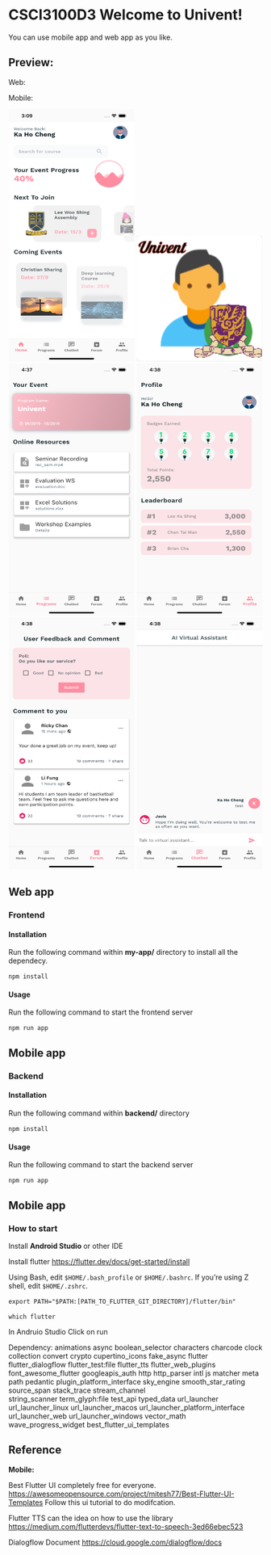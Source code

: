 # CSCI3100D3 Welcome to Univent!

You can use mobile app and web app as you like.

## Preview:

Web:

Mobile:

<img src="https://github.com/AlbertngSeadragon/CSCI3100D3/blob/main/Mobile%20Home%20Page.png" width="250" height="500">

<img src="https://github.com/AlbertngSeadragon/CSCI3100D3/blob/main/Mobile%20Icon.png" width="250" height="250">

<img src="https://github.com/AlbertngSeadragon/CSCI3100D3/blob/main/Simulator%20Screen%20Shot%20-%20iPhone%2012%20Pro%20Max%20-%202021-03-18%20at%2016.37.53.png" width="250" height="500">

<img src="https://github.com/AlbertngSeadragon/CSCI3100D3/blob/main/Simulator%20Screen%20Shot%20-%20iPhone%2012%20Pro%20Max%20-%202021-03-18%20at%2016.38.03.png " width="250" height="500">

<img src="https://github.com/AlbertngSeadragon/CSCI3100D3/blob/main/Simulator%20Screen%20Shot%20-%20iPhone%2012%20Pro%20Max%20-%202021-03-18%20at%2016.38.10.png" width="250" height="500">

<img src="https://github.com/AlbertngSeadragon/CSCI3100D3/blob/main/Simulator%20Screen%20Shot%20-%20iPhone%2012%20Pro%20Max%20-%202021-03-18%20at%2016.38.33.png " width="250" height="500">

## Web app

### Frontend

#### Installation

Run the following command within **my-app/** directory to install all the dependecy.

    npm install

#### Usage

Run the following command to start the frontend server

    npm run app

## Mobile app

### Backend

#### Installation

Run the following command within **backend/** directory

    npm install

#### Usage

Run the following command to start the backend server

    npm run app

## Mobile app

### How to start
Install **Android Studio** or other IDE

Install flutter https://flutter.dev/docs/get-started/install

Using Bash, edit `$HOME/.bash_profile` or `$HOME/.bashrc`. If you’re using Z shell, edit `$HOME/.zshrc`.

```
export PATH="$PATH:[PATH_TO_FLUTTER_GIT_DIRECTORY]/flutter/bin"
```
```
which flutter
```
In Andruio Studio Click on run

Dependency:
animations
async
boolean_selector
characters
charcode
clock
collection
convert
crypto
cupertino_icons
fake_async
flutter
flutter_dialogflow
flutter_test:file
flutter_tts
flutter_web_plugins
font_awesome_flutter
googleapis_auth
http
http_parser
intl
js
matcher
meta
path
pedantic
plugin_platform_interface
sky_engine
smooth_star_rating
source_span
stack_trace 
stream_channel  
string_scanner
term_glyph:file
test_api
typed_data
url_launcher
url_launcher_linux
url_launcher_macos
url_launcher_platform_interface 
url_launcher_web
url_launcher_windows
vector_math
wave_progress_widget
best_flutter_ui_templates

## Reference
**Mobile:**

Best Flutter UI completely free for everyone. https://awesomeopensource.com/project/mitesh77/Best-Flutter-UI-Templates Follow this ui tutorial to do modifcation.

Flutter TTS can the idea on how to use the library https://medium.com/flutterdevs/flutter-text-to-speech-3ed66ebec523

Dialogflow Document https://cloud.google.com/dialogflow/docs

